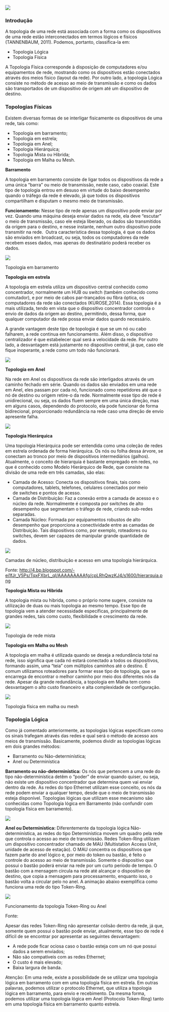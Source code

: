 [![](https://img.uninove.br/static/0/0/0/0/0/0/0/3/0/7/2/307287/18430.png)](https://img.uninove.br/static/0/0/0/0/0/0/0/3/0/7/2/307287/18430.png)

### **Introdução**

A topologia de uma rede está associada com a forma como os dispositivos de uma rede estão interconectados em termos lógicos e físicos (TANNENBAUM, 2011). Podemos, portanto, classifica-la em:

- Topologia Lógica
- Topologia Física

A Topologia Física corresponde à disposição de computadores e/ou equipamentos de rede, mostrando como os dispositivos estão conectados através dos meios físico (layout da rede). Por outro lado, a topologia Lógica consiste no método de acesso ao meio de transmissão e como os dados são transportados de um dispositivo de origem até um dispositivo de destino.

### **Topologias Físicas**

Existem diversas formas de se interligar fisicamente os dispositivos de uma rede, tais como:

- Topologia em barramento;
- Topologia em estrela;
- Topologia em Anel;
- Topologia Hierárquica;
- Topologia Mista ou Hibrida;
- Topologia em Malha ou Mesh.

**Barramento**

A topologia em barramento consiste de ligar todos os dispositivos da rede a uma única “barra” ou meio de transmissão, neste caso, cabo coaxial. Este tipo de topologia entrou em desuso em virtude do baixo desempenho quando o tráfego da rede é elevado, já que todos os dispositivos compartilham e disputam o mesmo meio de transmissão.

**Funcionamento:** Nesse tipo de rede apenas um dispositivo pode enviar por vez. Quando uma máquina deseja enviar dados na rede, ela deve “escutar” o meio de transmissão, caso ele esteja liberado, os dados são transmitidos da origem para o destino, e nesse instante, nenhum outro dispositivo pode transmitir na rede.  Outra característica dessa topologia, é que os dados são enviados em broadcast, ou seja, todos os computadores da rede recebem esses dados, mas apenas do destinatário poderá receber os dados.

[![](https://img.uninove.br/static/0/0/0/0/0/0/0/2/6/4/1/264102/13402.png)](https://img.uninove.br/static/0/0/0/0/0/0/0/2/6/4/1/264102/13402.png)

Topologia em barramento

**Topologia em estrela**

A topologia em estrela utiliza um dispositivo central conhecido como concentrador, normalmente um HUB ou switch (também conhecido como comutador), e por meio de cabos par-trançados ou fibra óptica, os computadores da rede são conectados (KUROSE,2014). Essa topologia é a mais utilizada, tendo em vista que o dispositivo concentrador controla o envio de dados da origem ao destino, permitindo, dessa forma, que qualquer computador da rede possa enviar dados quando necessário.

A grande vantagem deste tipo de topologia é que se um nó ou cabo falharem, a rede continua em funcionamento. Além disso, o dispositivo centralizador é que estabelecer qual será a velocidade da rede. Por outro lado, a desvantagem está justamente no dispositivo central, já que, caso ele fique inoperante, a rede como um todo não funcionará.

[![](https://img.uninove.br/static/0/0/0/0/0/0/0/2/6/4/1/264110/13403.png)](https://img.uninove.br/static/0/0/0/0/0/0/0/2/6/4/1/264110/13403.png)

**Topologia em Anel**

Na rede em Anel os dispositivos da rede são interligados através de um caminho fechado em série. Quando os dados são enviados em uma rede em Anel, eles passam por cada nó, funcionado como repetidores até que o nó de destino ou origem retire-o da rede. Normalmente esse tipo de rede é unidirecional, ou seja, os dados fluem sempre em uma única direção, mas em alguns casos, dependendo do protocolo, ela pode funcionar de forma bidirecional, proporcionado redundância na rede caso uma direção de envio apresente falha.

[![](https://img.uninove.br/static/0/0/0/0/0/0/0/2/6/4/1/264100/13400.png)](https://img.uninove.br/static/0/0/0/0/0/0/0/2/6/4/1/264100/13400.png)

**Topologia Hierárquica**

Uma topologia Hierárquica pode ser entendida como uma coleção de redes em estrela ordenada de forma hierárquica. Os nós ou folha dessa árvore, se conectam ao tronco por meio de dispositivos intermediários (galhos). Atualmente, o conceito de hierarquia é bastante empregado em redes, no que é conhecido como Modelo Hierárquico de Rede, que consiste na divisão de uma rede em três camadas, são elas:

- Camada de Acesso: Conecta os dispositivos finais, tais como computadores, tablets, telefones, celulares conectados por meio de switches e pontos de acesso.
- Camada de Distribuição: Faz a conexão entre a camada de acesso e o núcleo da rede. Normalmente é composta por switches de alto desempenho que segmentam o tráfego de rede, criando sub-redes separadas.
- Camada Núcleo: Formada por equipamentos robustos de alto desempenho que proporciona a conectividade entre as camadas de Distribuição. Tais dispositivos como, por exemplo, roteadores ou switches, devem ser capazes de manipular grande quantidade de dados.

[![](https://img.uninove.br/static/0/0/0/0/0/0/0/3/4/3/7/343777/26692.jpg)](https://img.uninove.br/static/0/0/0/0/0/0/0/3/4/3/7/343777/26692.jpg)

Camadas de núcleo, distribuição e acesso em uma topologia hierárquica.

Fonte: http://4.bp.blogspot.com/-ei1fJr_V5Ps/TqxFXbrL_qI/AAAAAAAAAfg/cpLRhQwzKJ4/s1600/hierarquia.png

**Topologia Mista ou Hibrida**

A topologia mista ou hibrida, como o próprio nome sugere, consiste na utilização de duas ou mais topologia ao mesmo tempo. Esse tipo de topologia vem a atender necessidade específicas, principalmente de grandes redes, tais como custo, flexibilidade e crescimento da rede.

[![](https://img.uninove.br/static/0/0/0/0/0/0/0/2/6/4/1/264114/13404.png)](https://img.uninove.br/static/0/0/0/0/0/0/0/2/6/4/1/264114/13404.png)

Topologia de rede mista

**Topologia em Malha ou Mesh**

A topologia em malha é utilizada quando se deseja a redundância total na rede, isso significa que cada nó estará conectado a todos os dispositivos, formando assim, uma “teia” com múltiplos caminhos até o destino. É comum utilizamos roteadores para formar esse tipo de topologia, que se encarrega de encontrar o melhor caminho por meio dos diferentes nós da rede. Apesar da grande redundância, a topologia em Malha tem como desvantagem o alto custo financeiro e alta complexidade de configuração.

[![](https://img.uninove.br/static/0/0/0/0/0/0/0/3/4/3/5/343544/26688.jpg)](https://img.uninove.br/static/0/0/0/0/0/0/0/3/4/3/5/343544/26688.jpg)

Topologia física em malha ou mesh

### **Topologia Lógica**

Como já comentado anteriormente, as topologias lógicas especificam como os sinais trafegam através das redes e qual será o método de acesso aos meios de transmissão. Basicamente, podemos dividir as topologias lógicas em dois grandes métodos:

- Barramento ou Não-determinística;
- Anel ou Determinística

**Barramento ou não-determinística:** Os nós que pertencem a uma rede do tipo não-determinística detêm o “poder” de enviar quando quiser, ou seja, não existe um dispositivo concentrador que determina quem vai enviar dentro da rede. As redes do tipo Ethernet utilizam esse conceito, os nós da rede podem enviar a qualquer tempo, desde que o meio de transmissão esteja disponível. Topologias lógicas que utilizam esse mecanismo são conhecidas como Topologia lógica em Barramento (não confundir com topologia física em barramento).

[![](https://img.uninove.br/static/0/0/0/0/0/0/0/2/9/7/1/297124/SEQUENCIA-Broadcasting--PSD.gif)](https://img.uninove.br/static/0/0/0/0/0/0/0/2/9/7/1/297124/SEQUENCIA-Broadcasting--PSD.gif)

**Anel ou Determinística:** Diferentemente da topologia lógica Não-determinística, as redes do tipo Determinística movem um quadro pela rede que controla o acesso ao meio de transmissão. Redes Token-Ring utilizam um dispositivo concentrador chamado de MAU (Multistation Access Unit, unidade de acesso de estação). O MAU concentra os dispositivos que fazem parte do anel lógico e, por meio do token ou bastão, é feito o controle do acesso ao meio de transmissão. Somente o dispositivo que possui o bastão poderá enviar na rede por um curto período de tempo. O bastão com a mensagem circula na rede até alcançar o dispositivo de destino, que copia a mensagem para processamento, enquanto isso, o bastão volta a circular pelo no anel. A animação abaixo exemplifica como funciona uma rede do tipo Token-Ring.

[![](https://img.uninove.br/static/0/0/0/0/0/0/0/3/5/1/5/351564/26685.gif)](https://img.uninove.br/static/0/0/0/0/0/0/0/3/5/1/5/351564/26685.gif)

Funcionamento da topologia Token-Ring ou Anel

Fonte:

Apesar das redes Token-Ring não apresentar colisão dentro da rede, já que, somente quem possui o bastão pode enviar, atualmente, esse tipo de rede é difícil de se encontrar por apresentar as seguintes desvantagem:

- A rede pode ficar ociosa caso o bastão esteja com um nó que possui dados a serem enviados;
- Não são compatíveis com as redes Ethernet;
- O custo é mais elevado;
- Baixa largura de banda.

Atenção: Em uma rede, existe a possibilidade de se utilizar uma topologia lógica em barramento com em uma topologia física em estrela. Em outras palavras, podemos utilizar o protocolo Ethernet, que utiliza a topologia lógica em barramento, para envio e recebimento. Da mesma forma, podemos utilizar uma topologia lógica em Anel (Protocolo Token-Ring) tanto em uma topologia física em barramento quanto estrela.